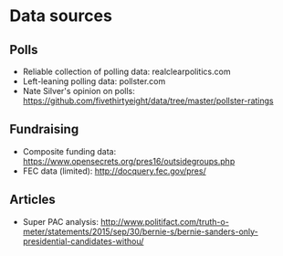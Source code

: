 Data sources
============

## Polls
- Reliable collection of polling data: realclearpolitics.com
- Left-leaning polling data: pollster.com
- Nate Silver's opinion on polls: https://github.com/fivethirtyeight/data/tree/master/pollster-ratings

## Fundraising
- Composite funding data: https://www.opensecrets.org/pres16/outsidegroups.php
- FEC data (limited): http://docquery.fec.gov/pres/

## Articles
- Super PAC analysis: http://www.politifact.com/truth-o-meter/statements/2015/sep/30/bernie-s/bernie-sanders-only-presidential-candidates-withou/

